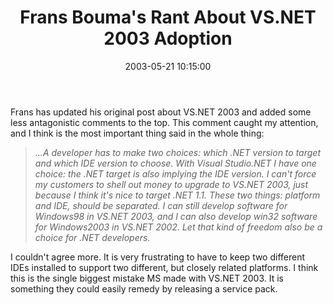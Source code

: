 ﻿---
layout: post
title: "Frans Bouma's Rant About VS.NET 2003 Adoption"
comments: false
date: 2003-05-21 10:15:00
categories:
 - Technology
subtext-id: 46aafb63-253d-47ef-9268-babd0f88ee9c
alias: /blog/Frans-Boumas-Rant-About-VSNET-2003-Adoption.aspx
---


Frans has updated his original post about VS.NET 2003 and added some less antagonistic comments to the top. This comment caught my attention, and I think is the most important thing said in the whole thing:

> _...A developer has to make two choices: which .NET version to target and which IDE version to choose. With Visual Studio.NET I have one choice: the .NET target is also implying the IDE version. I can't force my customers to shell out money to upgrade to VS.NET 2003, just because I think it's nice to target .NET 1.1. These two things: platform and IDE, should be separated. I can still develop software for Windows98 in VS.NET 2003, and I can also develop win32 software for Windows2003 in VS.NET 2002. Let that kind of freedom also be a choice for .NET developers._

I couldn't agree more. It is very frustrating to have to keep two different IDEs installed to support two different, but closely related platforms. I think this is the single biggest mistake MS made with VS.NET 2003. It is something they could easily remedy by releasing a service pack.
